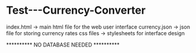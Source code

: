 # Test---Currency-Converter

index.html -> main html file for the web user interface
currency.json -> json file for storing currency rates
css files -> stylesheets for interface design


********** NO DATABASE NEEDED **********
